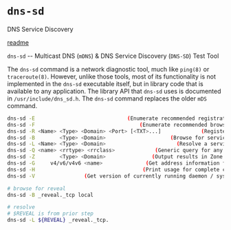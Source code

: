 # `dns-sd`

DNS Service Discovery

[readme](https://developer.apple.com/legacy/library/documentation/Darwin/Reference/ManPages/man1/dns-sd.1.html)

`dns-sd` -- Multicast DNS (`mDNS`) & DNS Service Discovery (`DNS-SD`) Test Tool

The `dns-sd` command is a network diagnostic tool, much like `ping(8)` or
`traceroute(8)`.  However, unlike those tools, most of its functionality is not
implemented in the `dns-sd` executable itself, but in library code that is
available to any application.  The library API that `dns-sd` uses is documented in
`/usr/include/dns_sd.h`.  The `dns-sd` command replaces the older `mDS` command.


```bash
dns-sd -E                              (Enumerate recommended registration domains)
dns-sd -F                                  (Enumerate recommended browsing domains)
dns-sd -R <Name> <Type> <Domain> <Port> [<TXT>...]             (Register a service)
dns-sd -B        <Type> <Domain>                     (Browse for service instances)
dns-sd -L <Name> <Type> <Domain>                       (Resolve a service instance)
dns-sd -Q <name> <rrtype> <rrclass>             (Generic query for any record type)
dns-sd -Z        <Type> <Domain>               (Output results in Zone File format)
dns-sd -G     v4/v6/v4v6 <name>              (Get address information for hostname)
dns-sd -H                                   (Print usage for complete command list)
dns-sd -V                (Get version of currently running daemon / system service)
```

```bash
# browse for reveal
dns-sd -B _reveal._tcp local
```

```bash
# resolve
# $REVEAL is from prior step
dns-sd -L ${REVEAL} _reveal._tcp.
```
